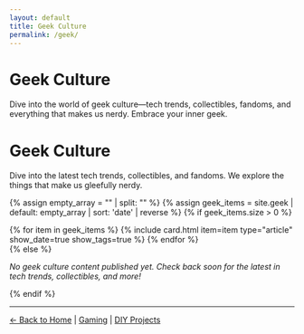 ```yaml
---
layout: default
title: Geek Culture
permalink: /geek/
---
```


# Geek Culture

Dive into the world of geek culture—tech trends, collectibles, fandoms, and everything that makes us nerdy. Embrace your inner geek.

# Geek Culture

Dive into the latest tech trends, collectibles, and fandoms. We explore the things that make us gleefully nerdy.

{% assign empty_array = "" | split: "" %}
{% assign geek_items = site.geek | default: empty_array | sort: 'date' | reverse %}
{% if geek_items.size > 0 %}
<div class="content-grid">
  {% for item in geek_items %}
    {% include card.html item=item type="article" show_date=true show_tags=true %}
  {% endfor %}
</div>
{% else %}
<p class="empty-state"><em>No geek culture content published yet. Check back soon for the latest in tech trends, collectibles, and more!</em></p>
{% endif %}

---

<nav class="section-nav">
  <a href="{{ '/' | relative_url }}">← Back to Home</a> | 
  <a href="{{ '/gaming/' | relative_url }}">Gaming</a> | 
  <a href="{{ '/diy/' | relative_url }}">DIY Projects</a>
</nav>
